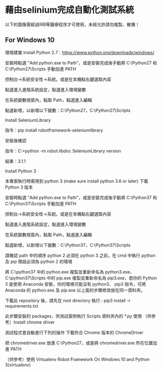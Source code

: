 # 藉由selinium完成自動化測試系統
以下的圖像需經過IRB等醫療程序才可使用，未經允許請勿複製、散播！

## For Windows 10
環境建置
Install Python 2.7：https://www.python.org/downloads/windows/

安裝時點選 "Add python.exe to Path"，或是安裝完成後手動將 C:\Python27 和 C:\Python27\Scripts 手動加進 PATH

控制台->系統安全性->系統。或是在本機點右鍵選取內容

點選進入進階系統設定，點選進入環境變數

在系統變數視窗內，點取 Path，點選進入編輯

點選新增，以新增以下變數：C:\Python27，C:\Python27\Scripts

Install SeleniumLibrary

指令：pip install robotframework-seleniumlibrary

安裝後確認

指令：C:\>python -m robot.libdoc SeleniumLibrary version

結果：3.1.1

Install Python 3

本專案執行時需用到 python 3 (make sure install python 3.6 or later)
下載 Python 3 版本

安裝時點選 "Add python.exe to Path"，或是安裝完成後手動將 C:\Python37 和 C:\Python37\Scripts 手動加進 PATH

控制台->系統安全性->系統。或是在本機點右鍵選取內容

點選進入進階系統設定，點選進入環境變數

在系統變數視窗內，點取 Path，點選進入編輯

點選新增，以新增以下變數：C:\Python37，C:\Python37\Scripts

請確認 path 中的順序 python 2 必須在 python 3 之前，在 cmd 中執行 python 及 pip 預設必須為 python 2 的環境

將 C:\python37 中的 python.exe 複製並重新命名為 python3.exe，C:\python37\Scripts 中的 pip.exe 複製並重新命名為 pip3.exe，若你的 Python 3 是使用 Anaconda 安裝，你的環境可能沒有 python3、 pip3 指令，可將 Anaconda 的 python.exe 及 pip.exe 以上面的步驟修改放在同一資料夾。

下載此 repository 後，請先在 root directory 執行 : pip3 install -r requirements.txt

此步驟安裝的 packages，供測試案例執行 Scripts 資料夾內的 *.py 使用
（供參考）Install chrome driver

測試程式會自動進行下列的操作
下載符合 Chrome 版本的 ChromeDriver

把 chromedriver.exe 放進 C:\Python27，或是將 chromedriver.exe 所在位置加進 PATH

（供參考）使用 Virtualenv Robot Framework On Windows 10 and Python 3(virtualenv)
